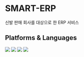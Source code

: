 # SMART-ERP
신발 판매 회사를 대상으로 한 ERP 서비스
<br>
<h2>Platforms & Languages</h2>
<img src="https://img.shields.io/badge/SPRING-green?style=flat&logo=Spring&logoColor=FFFFFF"/>
<img src="https://img.shields.io/badge/SPRING BOOT-green?style=flat&logo=Spring Boot&logoColor=FFFFFF"/>
<img src="https://img.shields.io/badge/SPRING SECURITY-green?style=flat&logo=Spring Security&logoColor=FFFFFF"/>
<img src="https://img.shields.io/badge/HTML5-red?style=flat&logo=HTML5&logoColor=FFFFFF"/>

